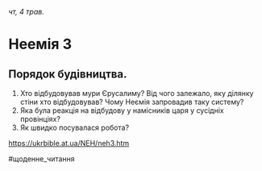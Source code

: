 
_чт, 4 трав._

# Неемія 3

## Порядок будівництва.
1. Хто відбудовував мури Єрусалиму? Від чого залежало, яку ділянку стіни хто відбудовував? Чому Неємія запровадив таку систему?
2. Яка була реакція на відбудову у намісників царя у сусідніх провінціях?
3. Як швидко посувалася робота?

https://ukrbible.at.ua/NEH/neh3.htm 

#щоденне_читання
